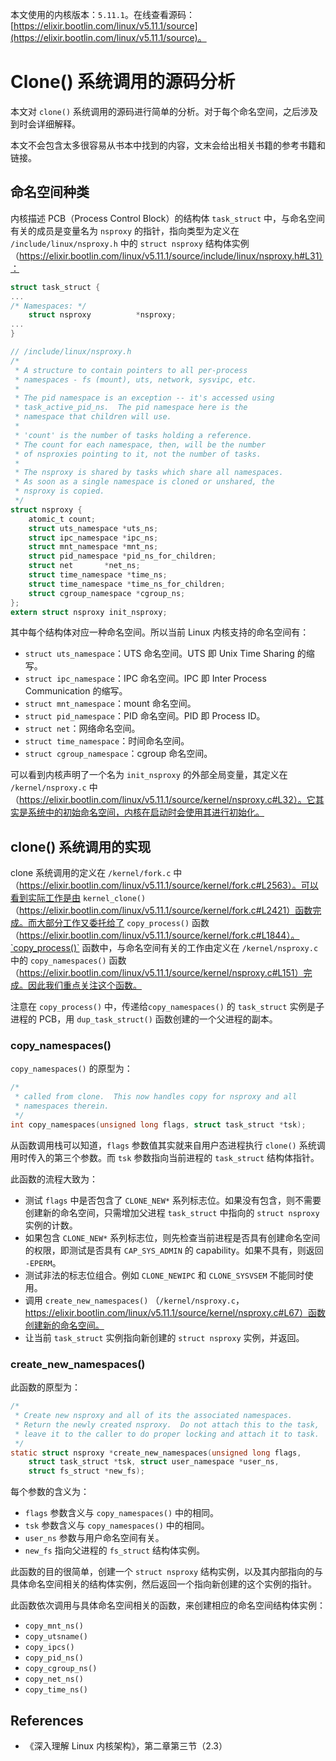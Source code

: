 本文使用的内核版本：`5.11.1`。在线查看源码：[https://elixir.bootlin.com/linux/v5.11.1/source](https://elixir.bootlin.com/linux/v5.11.1/source)。

# Clone() 系统调用的源码分析

本文对 `clone()` 系统调用的源码进行简单的分析。对于每个命名空间，之后涉及到时会详细解释。

本文不会包含太多很容易从书本中找到的内容，文末会给出相关书籍的参考书籍和链接。

## 命名空间种类

内核描述 PCB（Process Control Block）的结构体 `task_struct` 中，与命名空间有关的成员是变量名为 `nsproxy` 的指针，指向类型为定义在 `/include/linux/nsproxy.h` 中的 `struct nsproxy` 结构体实例（https://elixir.bootlin.com/linux/v5.11.1/source/include/linux/nsproxy.h#L31）：

```c
struct task_struct {
...
/* Namespaces: */
	struct nsproxy			*nsproxy;
...
}
```



```c
// /include/linux/nsproxy.h
/*
 * A structure to contain pointers to all per-process
 * namespaces - fs (mount), uts, network, sysvipc, etc.
 *
 * The pid namespace is an exception -- it's accessed using
 * task_active_pid_ns.  The pid namespace here is the
 * namespace that children will use.
 *
 * 'count' is the number of tasks holding a reference.
 * The count for each namespace, then, will be the number
 * of nsproxies pointing to it, not the number of tasks.
 *
 * The nsproxy is shared by tasks which share all namespaces.
 * As soon as a single namespace is cloned or unshared, the
 * nsproxy is copied.
 */
struct nsproxy {
	atomic_t count;
	struct uts_namespace *uts_ns;
	struct ipc_namespace *ipc_ns;
	struct mnt_namespace *mnt_ns;
	struct pid_namespace *pid_ns_for_children;
	struct net 	     *net_ns;
	struct time_namespace *time_ns;
	struct time_namespace *time_ns_for_children;
	struct cgroup_namespace *cgroup_ns;
};
extern struct nsproxy init_nsproxy;
```

其中每个结构体对应一种命名空间。所以当前 Linux 内核支持的命名空间有：

* `struct uts_namespace`：UTS 命名空间。UTS 即 Unix Time Sharing 的缩写。
* `struct ipc_namespace`：IPC 命名空间。IPC 即 Inter Process Communication 的缩写。
* `struct mnt_namespace`：mount 命名空间。
* `struct pid_namespace`：PID 命名空间。PID 即 Process ID。
* `struct net`：网络命名空间。
* `struct time_namespace`：时间命名空间。
* `struct cgroup_namespace`：cgroup 命名空间。

可以看到内核声明了一个名为 `init_nsproxy` 的外部全局变量，其定义在 `/kernel/nsproxy.c` 中（https://elixir.bootlin.com/linux/v5.11.1/source/kernel/nsproxy.c#L32）。它其实是系统中的初始命名空间，内核在启动时会使用其进行初始化。

## clone() 系统调用的实现

clone 系统调用的定义在 `/kernel/fork.c` 中（https://elixir.bootlin.com/linux/v5.11.1/source/kernel/fork.c#L2563）。可以看到实际工作是由 `kernel_clone()` （https://elixir.bootlin.com/linux/v5.11.1/source/kernel/fork.c#L2421）函数完成。而大部分工作又委托给了 `copy_process()` 函数（https://elixir.bootlin.com/linux/v5.11.1/source/kernel/fork.c#L1844）。`copy_process()` 函数中，与命名空间有关的工作由定义在 `/kernel/nsproxy.c` 中的 `copy_namespaces()` 函数（https://elixir.bootlin.com/linux/v5.11.1/source/kernel/nsproxy.c#L151）完成。因此我们重点关注这个函数。  

注意在 `copy_process()` 中，传递给`copy_namespaces()` 的 `task_struct` 实例是子进程的 PCB，用 `dup_task_struct()` 函数创建的一个父进程的副本。

### copy_namespaces()

`copy_namespaces()` 的原型为：

```c
/*
 * called from clone.  This now handles copy for nsproxy and all
 * namespaces therein.
 */
int copy_namespaces(unsigned long flags, struct task_struct *tsk);
```

从函数调用栈可以知道，`flags` 参数值其实就来自用户态进程执行 `clone()` 系统调用时传入的第三个参数。而 `tsk` 参数指向当前进程的 `task_struct` 结构体指针。

此函数的流程大致为：

* 测试 `flags` 中是否包含了 `CLONE_NEW*` 系列标志位。如果没有包含，则不需要创建新的命名空间，只需增加父进程 `task_struct` 中指向的 `struct nsproxy` 实例的计数。
* 如果包含 `CLONE_NEW*` 系列标志位，则先检查当前进程是否具有创建命名空间的权限，即测试是否具有 `CAP_SYS_ADMIN` 的 capability。如果不具有，则返回 `-EPERM`。
* 测试非法的标志位组合。例如 `CLONE_NEWIPC` 和 `CLONE_SYSVSEM` 不能同时使用。
* 调用 `create_new_namespaces()` （`/kernel/nsproxy.c`，https://elixir.bootlin.com/linux/v5.11.1/source/kernel/nsproxy.c#L67）函数创建新的命名空间。
* 让当前 `task_struct` 实例指向新创建的 `struct nsproxy` 实例，并返回。

### create_new_namespaces()

此函数的原型为：

```c
/*
 * Create new nsproxy and all of its the associated namespaces.
 * Return the newly created nsproxy.  Do not attach this to the task,
 * leave it to the caller to do proper locking and attach it to task.
 */
static struct nsproxy *create_new_namespaces(unsigned long flags,
	struct task_struct *tsk, struct user_namespace *user_ns,
	struct fs_struct *new_fs);
```

每个参数的含义为：

* `flags` 参数含义与 `copy_namespaces()` 中的相同。
* `tsk` 参数含义与 `copy_namespaces()` 中的相同。
* `user_ns` 参数与用户命名空间有关。
* `new_fs` 指向父进程的 `fs_struct` 结构体实例。

此函数的目的很简单，创建一个 `struct nsproxy` 结构实例，以及其内部指向的与具体命名空间相关的结构体实例，然后返回一个指向新创建的这个实例的指针。

此函数依次调用与具体命名空间相关的函数，来创建相应的命名空间结构体实例：

* `copy_mnt_ns()`
* `copy_utsname()`
* `copy_ipcs()`
* `copy_pid_ns()`
* `copy_cgroup_ns()`
* `copy_net_ns()`
* `copy_time_ns()`

## References

* 《深入理解 Linux 内核架构》，第二章第三节（2.3）


